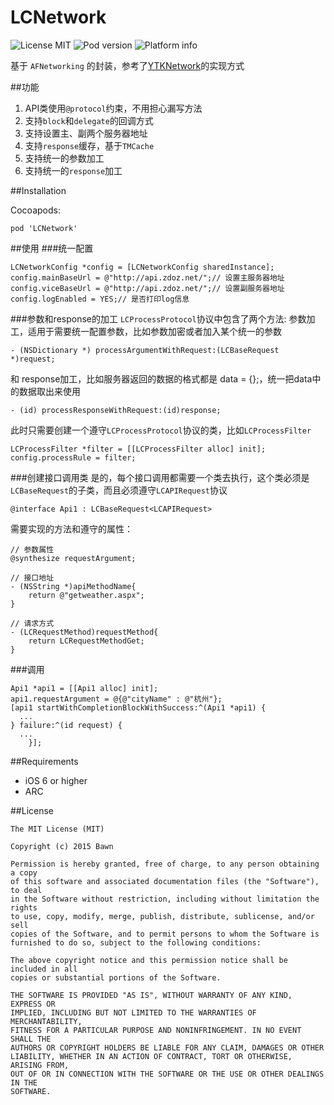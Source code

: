 # LCNetwork

![License MIT](https://img.shields.io/dub/l/vibe-d.svg)
![Pod version](http://img.shields.io/cocoapods/v/LCNetwork.svg?style=flat)
![Platform info](http://img.shields.io/cocoapods/p/LCNetwork.svg?style=flat)


基于 `AFNetworking` 的封装，参考了[YTKNetwork](https://github.com/yuantiku/YTKNetwork)的实现方式

##功能
1. API类使用`@protocol`约束，不用担心漏写方法
2. 支持`block`和`delegate`的回调方式
3. 支持设置主、副两个服务器地址
4. 支持`response`缓存，基于`TMCache`
5. 支持统一的参数加工
6. 支持统一的`response`加工

##Installation

Cocoapods:
```
pod 'LCNetwork'
```

##使用
###统一配置
```
LCNetworkConfig *config = [LCNetworkConfig sharedInstance];
config.mainBaseUrl = @"http://api.zdoz.net/";// 设置主服务器地址
config.viceBaseUrl = @"http://api.zdoz.net/";// 设置副服务器地址
config.logEnabled = YES;// 是否打印log信息
```
###参数和response的加工
`LCProcessProtocol`协议中包含了两个方法:
参数加工，适用于需要统一配置参数，比如参数加密或者加入某个统一的参数
```
- (NSDictionary *) processArgumentWithRequest:(LCBaseRequest *)request;
```
和
response加工，比如服务器返回的数据的格式都是 data = {};，统一把data中的数据取出来使用
```
- (id) processResponseWithRequest:(id)response;
```
此时只需要创建一个遵守`LCProcessProtocol`协议的类，比如`LCProcessFilter`
```
LCProcessFilter *filter = [[LCProcessFilter alloc] init];
config.processRule = filter;
```

###创建接口调用类
是的，每个接口调用都需要一个类去执行，这个类必须是`LCBaseRequest`的子类，而且必须遵守`LCAPIRequest`协议
```
@interface Api1 : LCBaseRequest<LCAPIRequest>
```
需要实现的方法和遵守的属性：
```
// 参数属性
@synthesize requestArgument;

// 接口地址
- (NSString *)apiMethodName{
    return @"getweather.aspx";
}

// 请求方式
- (LCRequestMethod)requestMethod{
    return LCRequestMethodGet;
}
```
###调用
```
Api1 *api1 = [[Api1 alloc] init];
api1.requestArgument = @{@"cityName" : @"杭州"};
[api1 startWithCompletionBlockWithSuccess:^(Api1 *api1) {
  ...
} failure:^(id request) {
  ...
    }];
```


##Requirements
* iOS 6 or higher
* ARC


##License
```
The MIT License (MIT)

Copyright (c) 2015 Bawn

Permission is hereby granted, free of charge, to any person obtaining a copy
of this software and associated documentation files (the "Software"), to deal
in the Software without restriction, including without limitation the rights
to use, copy, modify, merge, publish, distribute, sublicense, and/or sell
copies of the Software, and to permit persons to whom the Software is
furnished to do so, subject to the following conditions:

The above copyright notice and this permission notice shall be included in all
copies or substantial portions of the Software.

THE SOFTWARE IS PROVIDED "AS IS", WITHOUT WARRANTY OF ANY KIND, EXPRESS OR
IMPLIED, INCLUDING BUT NOT LIMITED TO THE WARRANTIES OF MERCHANTABILITY,
FITNESS FOR A PARTICULAR PURPOSE AND NONINFRINGEMENT. IN NO EVENT SHALL THE
AUTHORS OR COPYRIGHT HOLDERS BE LIABLE FOR ANY CLAIM, DAMAGES OR OTHER
LIABILITY, WHETHER IN AN ACTION OF CONTRACT, TORT OR OTHERWISE, ARISING FROM,
OUT OF OR IN CONNECTION WITH THE SOFTWARE OR THE USE OR OTHER DEALINGS IN THE
SOFTWARE.

```
